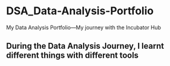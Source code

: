 # DSA_Data-Analysis-Portfolio
My Data Analysis Portfolio—My journey with the Incubator Hub
## During the Data Analysis Journey, I learnt different things with different tools
